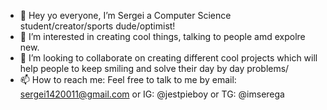 - 👋 Hey yo everyone, I’m Sergei a Computer Science student/creator/sports dude/optimist! 
- 👀 I’m interested in creating cool things, talking to people amd expolre new. 
- 💞️ I’m looking to collaborate on creating different cool projects which will help people to keep smiling and solve their day by day problems/
- 📫 How to reach me: Feel free to talk to me by email: sergei1420011@gmail.com
                                                 or IG: @jestpieboy 
                                                 or TG: @imserega

<!---
imserega/imserega is a ✨ special ✨ repository because its `README.md` (this file) appears on your GitHub profile.
You can click the Preview link to take a look at your changes.
--->
